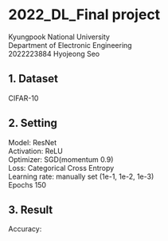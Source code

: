 # 2022_DL_Final project
Kyungpook National University  
Department of Electronic Engineering  
2022223884 Hyojeong Seo  
  
## 1. Dataset
CIFAR-10  
  
## 2. Setting
Model: ResNet  
Activation: ReLU  
Optimizer: SGD(momentum 0.9)  
Loss: Categorical Cross Entropy  
Learning rate: manually set (1e-1, 1e-2, 1e-3)  
Epochs 150  

## 3. Result
Accuracy:   
